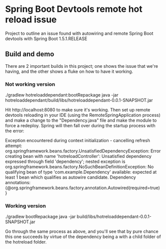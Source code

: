 # Spring Boot Devtools remote hot reload issue

Project to outline an issue found with autowiring and remote Spring Boot devtools with Spring Boot 1.5.1.RELEASE

## Build and demo

There are 2 important builds in this project; one shows the issue that we're having, and the other shows a fluke on how to have it working.

### Not working version

./gradlew hotreloaddependant:bootRepackage
java -jar hotreloaddependant/build/libs/hotreloaddependant-0.0.1-SNAPSHOT.jar

Hit http://localhost:8080 to make sure it's working.  Then set up remote devtools reloading in your IDE (using the RemoteSpringApplication process) and make a change to the "Dependency.java" file and make the module to force a redeploy.  Spring will then fall over during the startup process with the error:

Exception encountered during context initialization - cancelling refresh attempt: org.springframework.beans.factory.UnsatisfiedDependencyException: Error creating bean with name 'hotreloadController': Unsatisfied dependency expressed through field 'dependency'; nested exception is org.springframework.beans.factory.NoSuchBeanDefinitionException: No qualifying bean of type 'com.example.Dependency' available: expected at least 1 bean which qualifies as autowire candidate. Dependency annotations: {@org.springframework.beans.factory.annotation.Autowired(required=true)}

### Working version

./gradlew bootRepackage
java -jar build/libs/hotreloaddependant-0.0.1-SNAPSHOT.jar

Go through the same process as above, and you'll see that by pure chance this one succeeds by virtue of the dependency being a with a child folder of the hotreload folder.  
